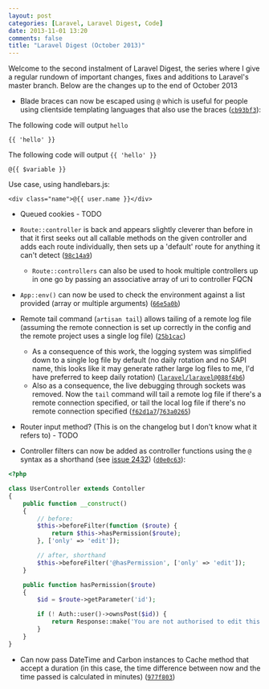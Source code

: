 ```yaml
---
layout: post
categories: [Laravel, Laravel Digest, Code]
date: 2013-11-01 13:20
comments: false
title: "Laravel Digest (October 2013)"
---
```


Welcome to the second instalment of Laravel Digest, the series where I give a regular rundown of important changes, fixes and additions to Laravel's master branch. Below are the changes up to the end of October 2013

- Blade braces can now be escaped using `@` which is useful for people using clientside templating languages that also use the braces ([`cb93bf3`](link)):

The following code will output `hello`
``` blade
{{ 'hello' }}
```

The following code will output `{{ 'hello' }}`
``` blade
@{{ $variable }}
```

Use case, using handlebars.js:
``` blade
<div class="name">@{{ user.name }}</div>
```

- Queued cookies - TODO

- `Route::controller` is back and appears slightly cleverer than before in that it first seeks out all callable methods on the given controller and adds each route individually, then sets up a 'default' route for anything it can't detect ([`98c14a9`](link))

    - `Route::controllers` can also be used to hook multiple controllers up in one go by passing an associative array of uri to controller FQCN

- `App::env()` can now be used to check the environment against a list provided (array or multiple arguments) ([`66e5a0b`](link))

- Remote tail command (`artisan tail`) allows tailing of a remote log file (assuming the remote connection is set up correctly in the config and the remote project uses a single log file) ([`25b1cac`](link))
    - As a consequence of this work, the logging system was simplified down to a single log file by default (no daily rotation and no SAPI name, this looks like it may generate rather large log files to me, I'd have preferred to keep daily rotation) ([`laravel/laravel@088f4b6`](https://github.com/laravel/laravel/commit/088f4b69b6b9846dd54b55688f11e44b9bc73483))
    - Also as a consequence, the live debugging through sockets was removed. Now the `tail` command will tail a remote log file if there's a remote connection specified, or tail the local log file if there's no remote connection specified ([`f62d1a7`](link)/[`763a0265`](link))

- Router input method? (This is on the changelog but I don't know what it refers to) - TODO

- Controller filters can now be added as controller functions using the `@` syntax as a shorthand (see [issue 2432](https://github.com/laravel/framework/issues/2432)) ([`d0e0c63`](link)):

``` php
<?php

class UserController extends Contoller
{
    public function __construct()
    {
        // before:
        $this->beforeFilter(function ($route) {
            return $this->hasPermission($route);
        }, ['only' => 'edit']);

        // after, shorthand
        $this->beforeFilter('@hasPermission', ['only' => 'edit']);
    }

    public function hasPermission($route)
    {
        $id = $route->getParameter('id');

        if (! Auth::user()->ownsPost($id)) {
            return Response::make('You are not authorised to edit this post', 401);
        }
    }
}
```

- Can now pass DateTime and Carbon instances to Cache method that accept a duration (in this case, the time difference between now and the time passed is calculated in minutes) ([`977f803`](link))